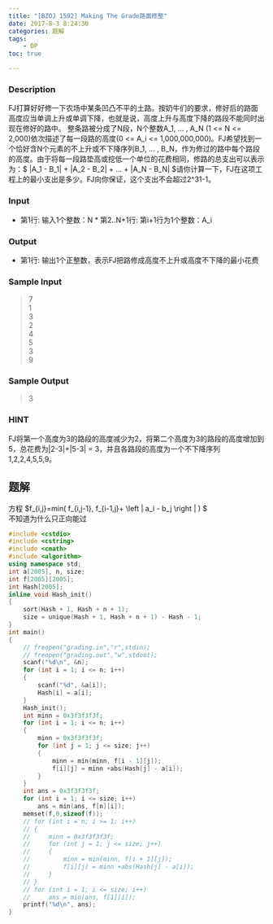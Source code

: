 ```yaml
---
title: "[BZOJ 1592] Making The Grade路面修整"
date: 2017-8-3 8:24:30
categories: 题解
tags:
    - DP
toc: true

---
```


### Description
FJ打算好好修一下农场中某条凹凸不平的土路。按奶牛们的要求，修好后的路面高度应当单调上升或单调下降，也就是说，高度上升与高度下降的路段不能同时出现在修好的路中。 整条路被分成了N段，N个整数A_1, ... , A_N (1 <= N <= 2,000)依次描述了每一段路的高度(0 <= A_i <= 1,000,000,000)。FJ希望找到一个恰好含N个元素的不上升或不下降序列B_1, ... , B_N，作为修过的路中每个路段的高度。由于将每一段路垫高或挖低一个单位的花费相同，修路的总支出可以表示为：$ |A\_1 - B\_1| + |A\_2 - B\_2| + ... + |A\_N - B\_N| $请你计算一下，FJ在这项工程上的最小支出是多少。FJ向你保证，这个支出不会超过2^31-1。
<!--more-->
### Input
* 第1行: 输入1个整数：N * 第2..N+1行: 第i+1行为1个整数：A_i

### Output
* 第1行: 输出1个正整数，表示FJ把路修成高度不上升或高度不下降的最小花费

### Sample Input
>7  
1  
3  
2  
4  
5  
3  
9  

### Sample Output
>3  

### HINT
FJ将第一个高度为3的路段的高度减少为2，将第二个高度为3的路段的高度增加到5，总花费为|2-3|+|5-3| = 3，并且各路段的高度为一个不下降序列 1,2,2,4,5,5,9。


## 题解

方程 $f\_{i,j}=min( f\_{i,j-1}, f\_{i-1,j}+ \left | a\_i - b\_j \right | ) $  
不知道为什么只正向能过

```c++
#include <cstdio>
#include <cstring>
#include <cmath>
#include <algorithm>
using namespace std;
int a[2005], n, size;
int f[2005][2005];
int Hash[2005];
inline void Hash_init()
{
    sort(Hash + 1, Hash + n + 1);
    size = unique(Hash + 1, Hash + n + 1) - Hash - 1;
}
int main()
{
    // freopen("grading.in","r",stdin);
    // freopen("grading.out","w",stdout);
    scanf("%d\n", &n);
    for (int i = 1; i <= n; i++)
    {
        scanf("%d", &a[i]);
        Hash[i] = a[i];
    }
    Hash_init();
    int minn = 0x3f3f3f3f;
    for (int i = 1; i <= n; i++)
    {   
        minn = 0x3f3f3f3f;
        for (int j = 1; j <= size; j++)
        {
            minn = min(minn, f[i - 1][j]);
            f[i][j] = minn +abs(Hash[j] - a[i]);
        }
    }
    int ans = 0x3f3f3f3f;
    for (int i = 1; i <= size; i++)
        ans = min(ans, f[n][i]);
    memset(f,0,sizeof(f));
    // for (int i = n; i >= 1; i++)
    // {   
    //     minn = 0x3f3f3f3f;
    //     for (int j = 1; j <= size; j++)
    //     {
    //         minn = min(minn, f[i + 1][j]);
    //         f[i][j] = minn +abs(Hash[j] - a[i]);
    //     }
    // }
    // for (int i = 1; i <= size; i++)
    //     ans = min(ans, f[1][i]);
    printf("%d\n", ans);
}
```

